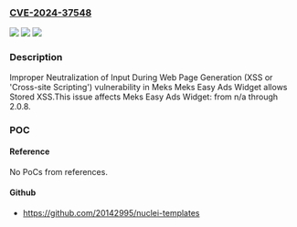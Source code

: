 ### [CVE-2024-37548](https://cve.mitre.org/cgi-bin/cvename.cgi?name=CVE-2024-37548)
![](https://img.shields.io/static/v1?label=Product&message=Meks%20Easy%20Ads%20Widget&color=blue)
![](https://img.shields.io/static/v1?label=Version&message=n%2Fa%3C%3D%202.0.8%20&color=brighgreen)
![](https://img.shields.io/static/v1?label=Vulnerability&message=CWE-79%20Improper%20Neutralization%20of%20Input%20During%20Web%20Page%20Generation%20(XSS%20or%20'Cross-site%20Scripting')&color=brighgreen)

### Description

Improper Neutralization of Input During Web Page Generation (XSS or 'Cross-site Scripting') vulnerability in Meks Meks Easy Ads Widget allows Stored XSS.This issue affects Meks Easy Ads Widget: from n/a through 2.0.8.

### POC

#### Reference
No PoCs from references.

#### Github
- https://github.com/20142995/nuclei-templates

